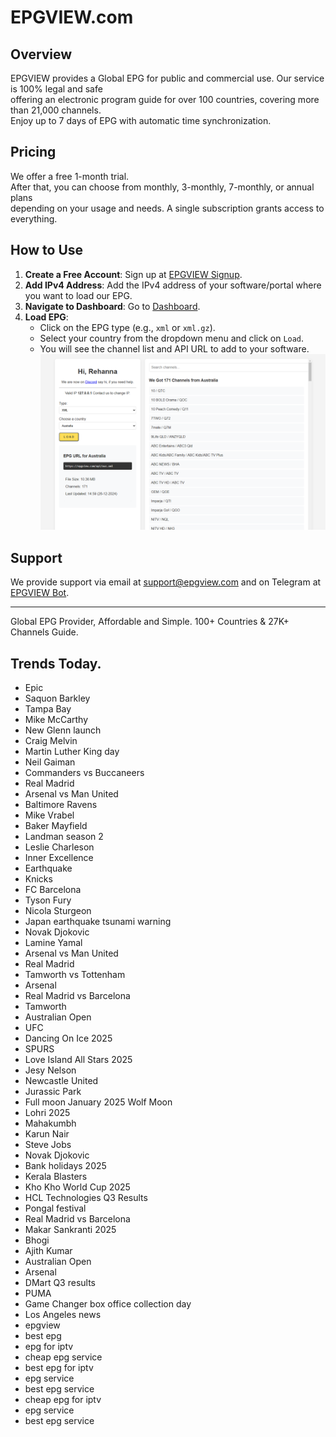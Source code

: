 # EPGVIEW.com



## Overview
EPGVIEW provides a Global EPG for public and commercial use. Our service is 100% legal and safe\
offering an electronic program guide for over 100 countries, covering more than 21,000 channels.\
Enjoy up to 7 days of EPG with automatic time synchronization.

## Pricing
We offer a free 1-month trial. \
After that, you can choose from monthly, 3-monthly, 7-monthly, or annual plans \
depending on your usage and needs. A single subscription grants access to everything.

## How to Use
1. **Create a Free Account**: Sign up at [EPGVIEW Signup](https://epgview.com/signup.php).
2. **Add IPv4 Address**: Add the IPv4 address of your software/portal where you want to load our EPG.
3. **Navigate to Dashboard**: Go to [Dashboard](https://epgview.com/dashboard.php).
4. **Load EPG**:
   - Click on the EPG type (e.g., `xml` or `xml.gz`).
   - Select your country from the dropdown menu and click on `Load`.
   - You will see the channel list and API URL to add to your software.
![EPGVIEW](img/dashboard.png)
## Support
We provide support via email at [support@epgview.com](mailto:support@epgview.com) and on Telegram at [EPGVIEW Bot](https://t.me/epgview_bot).

---

Global EPG Provider, Affordable and Simple. 100+ Countries & 27K+ Channels Guide.

## Trends Today.

- Epic
- Saquon Barkley
- Tampa Bay
- Mike McCarthy
- New Glenn launch
- Craig Melvin
- Martin Luther King day
- Neil Gaiman
- Commanders vs Buccaneers
- Real Madrid
- Arsenal vs Man United
- Baltimore Ravens
- Mike Vrabel
- Baker Mayfield
- Landman season 2
- Leslie Charleson
- Inner Excellence
- Earthquake
- Knicks
- FC Barcelona
- Tyson Fury
- Nicola Sturgeon
- Japan earthquake tsunami warning
- Novak Djokovic
- Lamine Yamal
- Arsenal vs Man United
- Real Madrid
- Tamworth vs Tottenham
- Arsenal
- Real Madrid vs Barcelona
- Tamworth
- Australian Open
- UFC
- Dancing On Ice 2025
- SPURS
- Love Island All Stars 2025
- Jesy Nelson
- Newcastle United
- Jurassic Park
- Full moon January 2025 Wolf Moon
- Lohri 2025
- Mahakumbh
- Karun Nair
- Steve Jobs
- Novak Djokovic
- Bank holidays 2025
- Kerala Blasters
- Kho Kho World Cup 2025
- HCL Technologies Q3 Results
- Pongal festival
- Real Madrid vs Barcelona
- Makar Sankranti 2025
- Bhogi
- Ajith Kumar
- Australian Open
- Arsenal
- DMart Q3 results
- PUMA
- Game Changer box office collection day
- Los Angeles news
- epgview
- best epg
- epg for iptv
- cheap epg service
- best epg for iptv
- epg service
- best epg service
- cheap epg for iptv
- epg service
- best epg service
